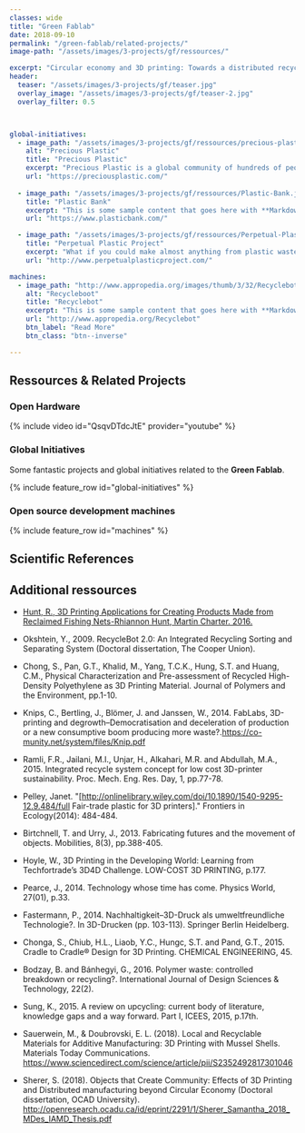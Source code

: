 ```yaml
---
classes: wide
title: "Green Fablab"
date: 2018-09-10
permalink: "/green-fablab/related-projects/"
image-path: "/assets/images/3-projects/gf/ressources/"

excerpt: "Circular economy and 3D printing: Towards a distributed recycling paradigm"
header:
  teaser: "/assets/images/3-projects/gf/teaser.jpg"
  overlay_image: "/assets/images/3-projects/gf/teaser-2.jpg"
  overlay_filter: 0.5



global-initiatives:
  - image_path: "/assets/images/3-projects/gf/ressources/precious-plastic.png"
    alt: "Precious Plastic"
    title: "Precious Plastic"
    excerpt: "Precious Plastic is a global community of hundreds of people working towards a solution to plastic pollution. Knowledge, tools and techniques are shared online, for free. So everyone can start (yes, you too!)"
    url: "https://preciousplastic.com/"
  
  - image_path: "/assets/images/3-projects/gf/ressources/Plastic-Bank.jpg"
    title: "Plastic Bank"
    excerpt: "This is some sample content that goes here with **Markdown** formatting."
    url: "https://www.plasticbank.com/"

  - image_path: "/assets/images/3-projects/gf/ressources/Perpetual-Plastic.jpg"
    title: "Perpetual Plastic Project"
    excerpt: "What if you could make almost anything from plastic waste?."
    url: "http://www.perpetualplasticproject.com/"

machines:
  - image_path: "http://www.appropedia.org/images/thumb/3/32/Recyclebotrep.png/800px-Recyclebotrep.png"
    alt: "Recycleboot"
    title: "Recyclebot"
    excerpt: "This is some sample content that goes here with **Markdown** formatting."
    url: "http://www.appropedia.org/Recyclebot"
    btn_label: "Read More"
    btn_class: "btn--inverse"

---
```


## Ressources & Related Projects


### Open Hardware 


{% include video id="QsqvDTdcJtE" provider="youtube" %}





### Global Initiatives 


Some fantastic projects and global initiatives related to the  **Green Fablab**.


{% include feature_row id="global-initiatives" %}



### Open source development machines
{% include feature_row id="machines" %}



## Scientific References

<script src="http://bibbase.org/show?bib=https://raw.githubusercontent.com/LF2L/lf2l.github.io/source/assets/images/3-projects/gf/biblio-GF.bib&jsonp=1"></script> 


## Additional ressources

* [Hunt, R., 3D Printing Applications for Creating Products Made from Reclaimed Fishing Nets-Rhiannon Hunt, Martin Charter. 2016.](http://www.circularocean.eu/wp-content/uploads/2016/11/S116_Proceedings_papers-R-Hunt.pdf)
 
* Okshtein, Y., 2009. RecycleBot 2.0: An Integrated Recycling Sorting and Separating System (Doctoral dissertation, The Cooper Union).
* Chong, S., Pan, G.T., Khalid, M., Yang, T.C.K., Hung, S.T. and Huang, C.M., Physical Characterization and Pre-assessment of Recycled High-Density Polyethylene as 3D Printing Material. Journal of Polymers and the Environment, pp.1-10.
* Knips, C., Bertling, J., Blömer, J. and Janssen, W., 2014. FabLabs, 3D-printing and degrowth–Democratisation and deceleration of production or a new consumptive boom producing more waste?.https://co-munity.net/system/files/Knip.pdf


* Ramli, F.R., Jailani, M.I., Unjar, H., Alkahari, M.R. and Abdullah, M.A., 2015. Integrated recycle system concept for low cost 3D-printer sustainability. Proc. Mech. Eng. Res. Day, 1, pp.77-78.

* Pelley, Janet. "[http://onlinelibrary.wiley.com/doi/10.1890/1540-9295-12.9.484/full Fair-trade plastic for 3D printers]." Frontiers in Ecology(2014): 484-484.
* Birtchnell, T. and Urry, J., 2013. Fabricating futures and the movement of objects. Mobilities, 8(3), pp.388-405.
* Hoyle, W., 3D Printing in the Developing World: Learning from Techfortrade’s 3D4D Challenge. LOW-COST 3D PRINTING, p.177.
* Pearce, J., 2014. Technology whose time has come. Physics World, 27(01), p.33.
* Fastermann, P., 2014. Nachhaltigkeit–3D-Druck als umweltfreundliche Technologie?. In 3D-Drucken (pp. 103-113). Springer Berlin Heidelberg.
* Chonga, S., Chiub, H.L., Liaob, Y.C., Hungc, S.T. and Pand, G.T., 2015. Cradle to Cradle® Design for 3D Printing. CHEMICAL ENGINEERING, 45.
* Bodzay, B. and Bánhegyi, G., 2016. Polymer waste: controlled breakdown or recycling?. International Journal of Design Sciences & Technology, 22(2).
* Sung, K., 2015. A review on upcycling: current body of literature, knowledge gaps and a way forward. Part I, ICEES, 2015, p.17th.

* Sauerwein, M., & Doubrovski, E. L. (2018). Local and Recyclable Materials for Additive Manufacturing: 3D Printing with Mussel Shells. Materials Today Communications. https://www.sciencedirect.com/science/article/pii/S2352492817301046

* Sherer, S. (2018). Objects that Create Community: Effects of 3D Printing and Distributed manufacturing beyond Circular Economy (Doctoral dissertation, OCAD University). http://openresearch.ocadu.ca/id/eprint/2291/1/Sherer_Samantha_2018_MDes_IAMD_Thesis.pdf

